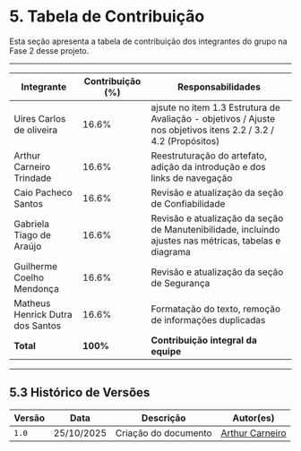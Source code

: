 # 5. Tabela de Contribuição

Esta seção apresenta a tabela de contribuição dos integrantes do grupo na Fase 2 desse projeto.

---

| Integrante | Contribuição (%) | Responsabilidades |
|------------|------------------|-------------------|
| Uires Carlos de oliveira | 16.6% | ajsute no item 1.3 Estrutura de Avaliação - objetivos / Ajuste nos objetivos itens 2.2 / 3.2 / 4.2 (Propósitos) |
| Arthur Carneiro Trindade | 16.6% | Reestruturação do artefato, adição da introdução e dos links de navegação |
| Caio Pacheco Santos | 16.6% | Revisão e atualização da seção de Confiabilidade |
| Gabriela Tiago de Araújo | 16.6% | Revisão e atualização da seção de Manutenibilidade, incluindo ajustes nas métricas, tabelas e diagrama |
| Guilherme Coelho Mendonça | 16.6% | Revisão e atualização da seção de Segurança |
| Matheus Henrick Dutra dos Santos | 16.6% | Formatação do texto, remoção de informações duplicadas |
| **Total** | **100%** | **Contribuição integral da equipe** |

---

## 5.3 Histórico de Versões

| Versão | Data | Descrição | Autor(es) |
|--------|------|------------|------------|
| `1.0` | 25/10/2025 | Criação do documento | [Arthur Carneiro](https://github.com/trindadea) |
